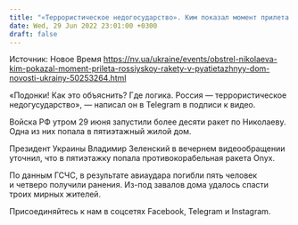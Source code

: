 ```yaml
---
title: "«Террористическое недогосударство». Ким показал момент прилета российской ракеты в пятиэтажный дом в Николаеве — видео"
date: Wed, 29 Jun 2022 23:01:00 +0300
draft: false
---
```

Источник: Новое Время https://nv.ua/ukraine/events/obstrel-nikolaeva-kim-pokazal-moment-prileta-rossiyskoy-rakety-v-pyatietazhnyy-dom-novosti-ukrainy-50253264.html


«Подонки! Как это объяснить? Где логика. Россия — террористическое недогусударство», — написал он в Telegram в подписи к видео.

Войска РФ утром 29 июня запустили более десяти ракет по Николаеву. Одна из них попала в пятиэтажный жилой дом.

Президент Украины Владимир Зеленский в вечернем видеообращении уточнил, что в пятиэтажку попала противокорабельная ракета Onyx.

По данным ГСЧС, в результате авиаудара погибли пять человек и четверо получили ранения. Из-под завалов дома удалось спасти троих мирных жителей. 

Присоединяйтесь к нам в соцсетях Facebook, Telegram и Instagram.

